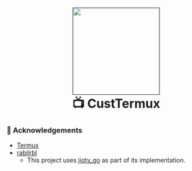 <h1 align="center">
  <br>
  <a href="">
    <img src="_assets\logos\full-pg-cir-crop-.png" alt="" width="200">
  </a>
  <br>
  📺 CustTermux
  <br>
</h1>


### 🙌 Acknowledgements

- [Termux](https://github.com/termux)
- [rabilrbl](https://github.com/rabilrbl)
  - This project uses [jiotv_go](https://github.com/rabilrbl/jiotv_go) as part of its implementation.
